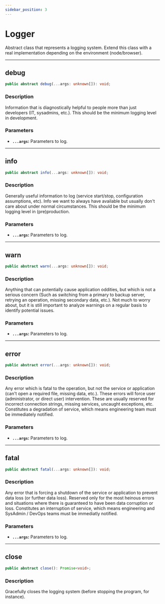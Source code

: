 ```yaml
---
sidebar_position: 3
---
```


# Logger

Abstract class that represents a logging system.
Extend this class with a real implementation depending on the environment (node/browser).

---

## debug

```typescript
public abstract debug(...args: unknown[]): void;
```

### Description

Information that is diagnostically helpful to people more than just developers (IT, sysadmins, etc.).
This should be the minimum logging level in development.

### Parameters

- **`...args`:**  Parameters to log.

---

## info

```typescript
public abstract info(...args: unknown[]): void;
```

### Description

Generally useful information to log (service start/stop, configuration assumptions, etc).
Info we want to always have available but usually don't care about under normal circumstances.
This should be the minimum logging level in (pre)production.

### Parameters

- **`...args`:**  Parameters to log.

---

## warn

```typescript
public abstract warn(...args: unknown[]): void;
```

### Description

Anything that can potentially cause application oddities, but which is not a serious concern
(Such as switching from a primary to backup server, retrying an operation, missing secondary
data, etc.). Not much to worry about, but it is still important to analyze warnings on a
regular basis to identify potential issues.

### Parameters

- **`...args`:**  Parameters to log.

---

## error

```typescript
public abstract error(...args: unknown[]): void;
```

### Description

Any error which is fatal to the operation, but not the service or application (can't open a
required file, missing data, etc.). These errors will force user (administrator, or direct
user) intervention. These are usually reserved for incorrect connection strings, missing
services, uncaught exceptions, etc. Constitutes a degradation of service, which means
engineering team must be immediately notified.

### Parameters

- **`...args`:**  Parameters to log.

---

## fatal

```typescript
public abstract fatal(...args: unknown[]): void;
```

### Description

Any error that is forcing a shutdown of the service or application to prevent data loss
(or further data loss). Reserved only for the most heinous errors and situations where there is
guaranteed to have been data corruption or loss. Constitutes an interruption of service, which
means engineering and SysAdmin / DevOps teams must be immediatly notified.

### Parameters

- **`...args`:**  Parameters to log.

---

## close

```typescript
public abstract close(): Promise<void>;
```

### Description

Gracefully closes the logging system (before stopping the program, for instance).
